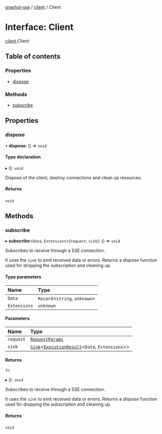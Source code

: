 [graphql-sse](../README.md) / [client](../modules/client.md) / Client

# Interface: Client

[client](../modules/client.md).Client

## Table of contents

### Properties

- [dispose](client.Client.md#dispose)

### Methods

- [subscribe](client.Client.md#subscribe)

## Properties

### dispose

• **dispose**: () => `void`

#### Type declaration

▸ (): `void`

Dispose of the client, destroy connections and clean up resources.

##### Returns

`void`

## Methods

### subscribe

▸ **subscribe**<`Data`, `Extensions`\>(`request`, `sink`): () => `void`

Subscribes to receive through a SSE connection.

It uses the `sink` to emit received data or errors. Returns a _dispose_
function used for dropping the subscription and cleaning up.

#### Type parameters

| Name | Type |
| :------ | :------ |
| `Data` | `Record`<`string`, `unknown`\> |
| `Extensions` | `unknown` |

#### Parameters

| Name | Type |
| :------ | :------ |
| `request` | [`RequestParams`](common.RequestParams.md) |
| `sink` | [`Sink`](common.Sink.md)<[`ExecutionResult`](common.ExecutionResult.md)<`Data`, `Extensions`\>\> |

#### Returns

`fn`

▸ (): `void`

Subscribes to receive through a SSE connection.

It uses the `sink` to emit received data or errors. Returns a _dispose_
function used for dropping the subscription and cleaning up.

##### Returns

`void`
